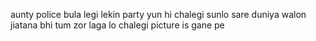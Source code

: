 aunty police bula legi
lekin party yun hi chalegi
sunlo sare duniya walon
jiatana bhi tum zor laga lo
chalegi picture is gane pe
